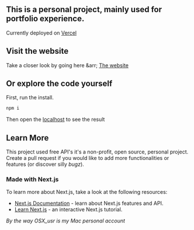 This is a personal project, mainly used for portfolio experience.
---
Currently deployed on [Vercel](https://vercel.com)

## Visit the website

Take a closer look by going here &arr;
[The website](https://port-hullu-2-0.vercel.app/)

## Or explore the code yourself

First, run the install.

```bash
npm i
```
Then open the [localhost](localhost:3000) to see the result

## Learn More

This project used free API's it's a non-profit, open source, personal project. Create a pull request if you would like to add more functionalities or features (or discover silly *bugz*).

### Made with Next.js

To learn more about Next.js, take a look at the following resources:

- [Next.js Documentation](https://nextjs.org/docs) - learn about Next.js features and API.
- [Learn Next.js](https://nextjs.org/learn) - an interactive Next.js tutorial.

*By the way OSX_usr is my Mac personal account*
